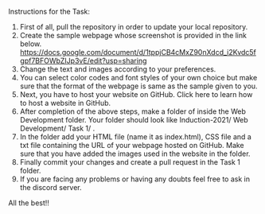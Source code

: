 Instructions for the Task:
1.	First of all, pull the repository in order to update your local repository.
2.	Create the sample webpage whose screenshot is provided in the link below.
https://docs.google.com/document/d/1tppjCB4cMxZ90nXdcd_i2Kvdc5fgpf7BFOWbZIJp3vE/edit?usp=sharing
3.	Change the text and images according to your preferences.
4.	You can select color codes and font styles of your own choice but make sure that the format of the webpage is same as the sample given to you.
5.	Next, you have to host your website on GitHub. Click here to learn how to host a website in GitHub.
6.	After completion of the above steps, make a folder of <Your Name> inside the Web Development folder. Your folder should look like Induction-2021/ Web Development/ Task 1/ <Your Name>.
7.	In the folder add your HTML file (name it as index.html), CSS file and a txt file containing the URL of your webpage hosted on GitHub. Make sure that you have added the images used in the website in the <Your name> folder.
8.	Finally commit your changes and create a pull request in the Task 1 folder.
9.	If you are facing any problems or having any doubts feel free to ask in the discord server.

All the best!!

